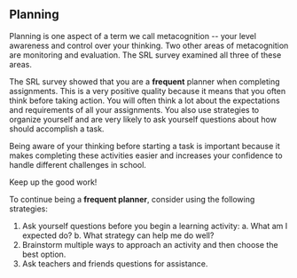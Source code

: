 ## Planning

Planning is one aspect of a term we call metacognition -- your level awareness and control over your thinking. Two other areas of metacognition are monitoring and evaluation. The SRL survey examined all three of these areas.

The SRL survey showed that you are a **frequent** planner when completing assignments. This is a very positive quality because it means that you often think before taking action. You will often think a lot about the expectations and requirements of all your assignments. You also use strategies to organize yourself and are very likely to ask yourself questions about how should accomplish a task. 

Being aware of your thinking before starting a task is important because it makes completing these activities easier and increases your confidence to handle different challenges in school. 

Keep up the good work! 

To continue being a **frequent planner**, consider using the following strategies:

1. Ask yourself questions before you begin a learning activity:
	a.	What am I expected do?
	b.	What strategy can help me do well? 
2. Brainstorm multiple ways to approach an activity and then choose the best option.
3. Ask teachers and friends questions for assistance.

